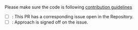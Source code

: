 Please make sure the code is following [contribution guidelines](../CONTRIBUTING.md)

 - [ ] : This PR has a corresponding issue open in  the Repository. 
 - [ ] : Approach is signed off on the issue.
